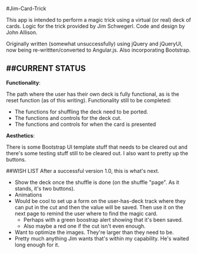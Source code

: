 #Jim-Card-Trick


This app is intended to perform a magic trick using a virtual (or real) deck of cards. Logic for the trick provided by Jim Schwegerl. Code and design by John Allison.

Originally written (somewhat unsuccessfully) using jQuery and jQueryUI, now being re-writtten/converted to Angular.js. Also incorporating Bootstrap.

##CURRENT STATUS
--------------

**Functionality**:

The path where the user has their own deck is fully functional, as is the reset function (as of this writing). Functionality still to be completed:

* The functions for shuffling the deck need to be ported.
* The functions and controls for the deck cut.
* The functions and controls for when the card is presented

**Aesthetics**:

There is some Bootstrap  UI template stuff that needs to be cleared out and there's some testing stuff still to be cleared out. I also want to pretty up the buttons.

##WISH LIST
After a successful version 1.0, this is what's next.

* Show the deck once the shuffle is done (on the shuffle "page". As it stands, it's two buttons).
* Animations
* Would be cool to set up a form on the user-has-deck track where they can put in the cut and then the value will be saved. Then use it on the next page to remind the user where to find the magic card.
  * Perhaps with a green boostrap alert showing that it's been saved.
  * Also maybe a red one if the cut isn't even enough.
* Want to optimize the images. They're larger than they need to be.
* Pretty much anything Jim wants that's within my capability. He's waited long enough for it.